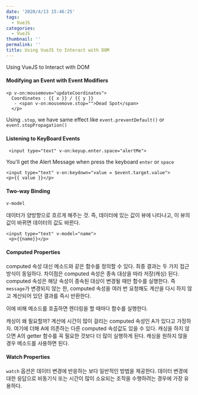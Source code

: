 ```yaml
---
date: '2020/4/13 15:46:25'
tags:
  - VueJS
categories:
  - VueJS
thumbnail: ''
permalink: ''
title: Using VueJS to Interact with DOM
---
```


Using VueJS to Interact with DOM

<!-- more -->

#### Modifying an Event with Event Modifiers

```
<p v-on:mousemove="updateCoordinates">
  Coordinates : {{ x }} / {{ y }}
   - <span v-on:mousemove.stop="">Dead Spot</span>
  </p>
```

Using `.stop`, we have same effect like `event.preventDefault()` or `event.stopPropagation()`

#### Listening to KeyBoard Events

```
 <input type="text" v-on:keyup.enter.space="alertMe">
 ```

You'll get the Alert Message when press the keyboard `enter` or `space`

```
<input type="text" v-on:keydown="value = $event.target.value">
<p>{{ value }}</p>
```

#### Two-way Binding

`v-model`

데이터가 양방향으로 흐르게 해주는 것. 즉, 데이터에 있는 값이 뷰에 나타나고, 이 뷰의 값이 바뀌면 데이터의 값도 바뀐다.

```
<input type="text" v-model="name">
 <p>{{name}}</p>
```

#### Computed Properties

computed 속성 대신 메소드와 같은 함수를 정의할 수 있다. 최종 결과는 두 가지 접근 방식이 동일하다. 차이점은 computed 속성은 종속 대상을 따라 저장(캐싱)
된다. computed 속성은 해당 속성이 종속된 대상이 변경될 때만 함수를 실행한다. 즉 `message`가 변경되지 않는 한, computed 속성을 여러 번 요청해도 계산을 다시 하지 않고 계산되어 있던 결과를 즉시 반환한다.

이에 비해 메소드를 호출하면 렌더링을 할 때마다 함수를 실행한다.

캐싱이 왜 필요할까? 계산에 시간이 많이 걸리는 computed 속성인 A가 있다고 가정하자. 여기에 더해 A에 의존하는 다른 computed 속성값도 있을 수 있다. 캐싱을 하지 않으면 A의 getter 함수를 꼭 필요한 것보다 더 많이 실행하게 된다. 캐싱을 원하지 않을 경우 메소드를 사용하면 된다.

#### Watch Properties

`watch` 옵션은 데이터 변경에 반응하는 보다 일반적인 방법을 제공한다. 데이터 변경에 대한 응답으로 비동기식 또는 시간이 많이 소요되는 조작을 수행하려는 경우에 가장 유용하다.